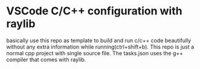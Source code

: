 # VSCode C/C++ configuration with raylib
basically use this repo as template to build and run c/c++ code beautifully without any extra information while running(ctrl+shift+b). This repo is just a normal cpp project with single source file.
The tasks.json uses the g++ compiler that comes with raylib. 
